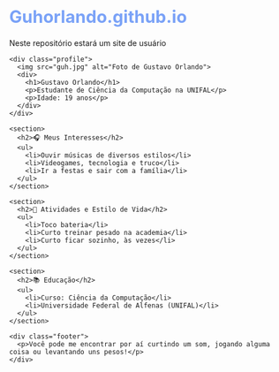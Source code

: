 # Guhorlando.github.io
Neste repositório estará um site de usuário

<html lang="pt-BR">
<head>
  <meta charset="UTF-8">
  <meta name="viewport" content="width=device-width, initial-scale=1">
  <title>Gustavo Orlando - Sobre Mim</title>
  <style>
    :root {
      --bg-color: #1a1b26;
      --card-color: #24283b;
      --text-color: #c0caf5;
      --accent: #7aa2f7;
      --title: #bb9af7;
      --highlight: #9ece6a;
    }

    body {
      margin: 0;
      padding: 20px;
      font-family: 'Segoe UI', Tahoma, Geneva, Verdana, sans-serif;
      background-color: var(--bg-color);
      color: var(--text-color);
    }

    .container {
      max-width: 900px;
      margin: auto;
    }

    .profile {
      display: flex;
      align-items: center;
      gap: 20px;
      margin-bottom: 30px;
    }

    .profile img {
      width: 130px;
      height: 130px;
      object-fit: cover;
      border-radius: 100%;
      border: 3px solid var(--accent);
    }

    h1 {
      color: var(--accent);
      font-size: 2.2em;
    }

    h2 {
      color: var(--title);
      margin-top: 30px;
      border-bottom: 2px solid var(--accent);
      padding-bottom: 5px;
    }

    section {
      background-color: var(--card-color);
      border-radius: 12px;
      padding: 20px;
      margin-top: 20px;
      box-shadow: 0 0 10px rgba(0, 0, 0, 0.3);
    }

    ul {
      padding-left: 20px;
    }

    ul li {
      margin-bottom: 10px;
      list-style-type: "➤ ";
      padding-left: 8px;
    }

    .footer {
      background-color: #1f2335;
      margin-top: 40px;
      padding: 20px;
      border-radius: 10px;
      text-align: center;
      color: #7aa2f7;
      font-style: italic;
    }
  </style>
</head>
<body>
  <div class="container">

    <div class="profile">
      <img src="guh.jpg" alt="Foto de Gustavo Orlando">
      <div>
        <h1>Gustavo Orlando</h1>
        <p>Estudante de Ciência da Computação na UNIFAL</p>
        <p>Idade: 19 anos</p>
      </div>
    </div>

    <section>
      <h2>🎧 Meus Interesses</h2>
      <ul>
        <li>Ouvir músicas de diversos estilos</li>
        <li>Videogames, tecnologia e truco</li>
        <li>Ir a festas e sair com a família</li>
      </ul>
    </section>

    <section>
      <h2>🥁 Atividades e Estilo de Vida</h2>
      <ul>
        <li>Toco bateria</li>
        <li>Curto treinar pesado na academia</li>
        <li>Curto ficar sozinho, às vezes</li>
      </ul>
    </section>

    <section>
      <h2>📚 Educação</h2>
      <ul>
        <li>Curso: Ciência da Computação</li>
        <li>Universidade Federal de Alfenas (UNIFAL)</li>
      </ul>
    </section>

    <div class="footer">
      <p>Você pode me encontrar por aí curtindo um som, jogando alguma coisa ou levantando uns pesos!</p>
    </div>

  </div>
</body>
</html>
